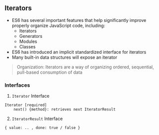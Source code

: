 ## Iterators
- ES6 has several important features that help significantly improve properly organize JavaScript code, including:
  - Iterators
  - Generators
  - Modules
  - Classes
- ES6 has introduced an implicit standardized interface for iterators
- Many built-in data structures will expose an iterator

> Organization: Iterators are a way of organizing ordered, sequential, pull-based consumption of data

### Interfaces
1. `Iterator` Interface
```
Iterator [required]
    next() {method}: retrieves next IteratorResult
```

2. `IteratorResult` Interface
```
{ value: .. , done: true / false }
```

